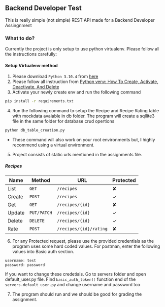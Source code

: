 ## Backend Developer Test
This is really simple (not simple) REST API made for a Backend Developer Assingnment

### What to do?
Currently the project is only setup to use python virtualenv.
Please follow all the instructions carefully:

#### Setup Virtualenv method

1. Please download `Python 3.10.4` from [here](https://www.python.org/ftp/python/3.10.4/python-3.10.4-amd64.exe)
2. Please follow all instruction from [Python venv: How To Create, Activate, Deactivate, And Delete](https://python.land/virtual-environments/virtualenv)
3. Activate your newly create env and run the following command
```bash
pip install -r requirements.txt
```

4. Run the following command to setup the Recipe and Recipe Rating table with mockdata avaiable in db folder. 
The program will create a sqllite3 file in the same folder for database crud opertions
```bash
python db_table_creation.py
```

- These command will also work on your root environments but, I highly recommend using a virtual environment.


5. Project consists of static urls mentioned in the assignments file.

##### Recipes
| Name   | Method      | URL                    | Protected |
| ---    | ---         | ---                    | ---       |
| List   | `GET`       | `/recipes`             | ✘         |
| Create | `POST`      | `/recipes`             | ✓         |
| Get    | `GET`       | `/recipes/{id}`        | ✘         |
| Update | `PUT/PATCH` | `/recipes/{id}`        | ✓         |
| Delete | `DELETE`    | `/recipes/{id}`        | ✓         |
| Rate   | `POST`      | `/recipes/{id}/rating` | ✘         |

6. For any Protected request, please use the provided credentials as the program uses some hard coded values. For postman, enter the following values into Basic auth section.
```text
username: test
password: password
``` 

If you want to change these credetials. Go to servers folder and open default_user.py file. Find `basic_auth_token()` function end of the `servers.default_user.py` and change username and password too

7. The program should run and we should be good for grading the assignment. 
